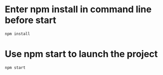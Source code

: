 # Enter npm install in command line before start
```npm install```

# Use npm start to launch the project
```npm start```
